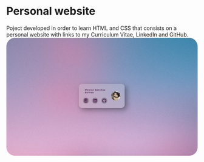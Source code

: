 # Personal website
Poject developed in order to learn HTML and CSS that consists on a personal website with links to my Curriculum Vitae, LinkedIn and GitHub.
![A test image](/files/preview.png)<br />
